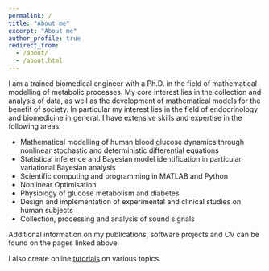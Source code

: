 ```yaml
---
permalink: /
title: "About me"
excerpt: "About me"
author_profile: true
redirect_from: 
  - /about/
  - /about.html
---
```

I am a trained biomedical engineer with a Ph.D. in the field of mathematical modelling of metabolic processes. My core interest lies in the collection and analysis of data, as well as the development of mathematical models for the benefit of society. In particular my interest lies in the field of endocrinology and biomedicine in general. I have extensive skills and expertise in the following areas:
* Mathematical modelling of human blood glucose dynamics through nonlinear stochastic and deterministic differential equations
* Statistical inference and Bayesian model identification in particular variational Bayesian analysis
* Scientific computing and programming in MATLAB and Python
* Nonlinear Optimisation
* Physiology of glucose metabolism and diabetes
* Design and implementation of experimental and clinical studies on human subjects
* Collection, processing and analysis of sound signals

Additional information on my publications, software projects and CV can be found on the pages linked above.

I also create online [tutorials](tutorials.md) on various topics.




